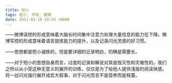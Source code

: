 ```yaml
---
title: 短小
tags: 短小, 书写, 微博
date: 2011-03-10 19:54 +0800
---
```



——微博读控的形成意味着大脑长时间集中注意力处理大量信息的能力在下降。微博写控的形成意味着语言提炼能力的提升，以及记录闪光灵感的好习惯。

——思想都是短小凝练的，但是要详细的记录明白，的确是需要长。

——对于短小的思想自身而言，过度的记录和解说对其是毁灭性和灾难性的。我们之所以从小受这种无意义的展开的训练，仅仅是为了给他人提供浅层的阅读快感。将一丝闪光强行展开成宏大叙事，对于闪光而言不是营养而是枝蔓。

